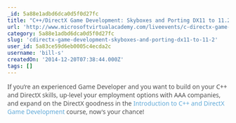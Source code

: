 ```yaml
---
_id: 5a88e1adbd6dca0d5f0d27fc
title: "C++/DirectX Game Development: Skyboxes and Porting DX11 to 11.2"
url: 'http://www.microsoftvirtualacademy.com/liveevents/c-directx-game-development-skyboxes-and-porting-dx11-to-11-2'
category: 5a88e1adbd6dca0d5f0d27fc
slug: 'cdirectx-game-development-skyboxes-and-porting-dx11-to-11-2'
user_id: 5a83ce59d6eb0005c4ecda2c
username: 'bill-s'
createdOn: '2014-12-20T07:38:44.000Z'
tags: []
---
```


<span style="font: 14px/19px 'Segoe UI', Tahoma, Arial;text-align: left;color: #505050;text-indent: 0px;letter-spacing: normal;float: none">If you’re an experienced Game Developer and you want to build on your C++ and DirectX skills, up-level your employment options with AAA companies​, and expand on the DirectX goodness in the<span class="Apple-converted-space"> </span></span><a style="background: none;font: 14px/19px 'Segoe UI', Tahoma, Arial;margin: 0px;padding: 0px;border: 0px currentColor;text-align: left;color: #62aad8;text-indent: 0px;letter-spacing: normal;text-decoration: none;vertical-align: baseline" href="http://www.microsoftvirtualacademy.com/training-courses/introduction-to-c-and-directx-game-development-jump-start">Introduction to C++ and DirectX Game Development</a><span style="font: 14px/19px 'Segoe UI', Tahoma, Arial;text-align: left;color: #505050;text-indent: 0px;letter-spacing: normal;float: none"><span class="Apple-converted-space"> </span>course, now's your chance!<span class="Apple-converted-space"> </span></span>
